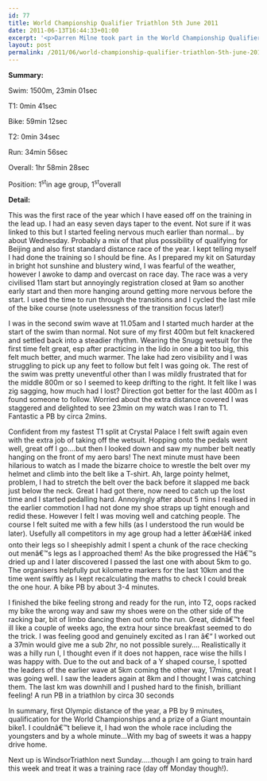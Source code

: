 ```yaml
---
id: 77
title: World Championship Qualifier Triathlon 5th June 2011
date: 2011-06-13T16:44:33+01:00
excerpt: '<p>Darren Milne took part in the World Championship Qualifier at Ellesmere Shropshire. Click on the link to find out how he got on...</p>'
layout: post
permalink: /2011/06/world-championship-qualifier-triathlon-5th-june-2011/
---
```

**Summary:**

Swim: 1500m, 23min 01sec

T1: 0min 41sec

Bike: 59min 12sec

T2: 0min 34sec

Run: 34min 56sec

Overall: 1hr 58min 28sec

Position: 1<sup>st</sup>in age group, 1<sup>st</sup>overall

**Detail:**

This was the first race of the year which I have eased off on the training in the lead up. I had an easy seven days taper to the event. Not sure if it was linked to this but I started feeling nervous much earlier than normal&#8230; by about Wednesday. Probably a mix of that plus possibility of qualifying for Beijing and also first standard distance race of the year. I kept telling myself I had done the training so I should be fine. As I prepared my kit on Saturday in bright hot sunshine and blustery wind, I was fearful of the weather, however I awoke to damp and overcast on race day. The race was a very civilised 11am start but annoyingly registration closed at 9am so another early start and then more hanging around getting more nervous before the start. I used the time to run through the transitions and I cycled the last mile of the bike course (note uselessness of the transition focus later!)

I was in the second swim wave at 11.05am and I started much harder at the start of the swim than normal. Not sure of my first 400m but felt knackered and settled back into a steadier rhythm. Wearing the Snugg wetsuit for the first time felt great, esp after practicing in the lido in one a bit too big, this felt much better, and much warmer. The lake had zero visibility and I was struggling to pick up any feet to follow but felt I was going ok. The rest of the swim was pretty uneventful other than I was mildly frustrated that for the middle 800m or so I seemed to keep drifting to the right. It felt like I was zig sagging, how much had I lost? Direction got better for the last 400m as I found someone to follow. Worried about the extra distance covered I was staggered and delighted to see 23min on my watch was I ran to T1. Fantastic a PB by circa 2mins.

Confident from my fastest T1 split at Crystal Palace I felt swift again even with the extra job of taking off the wetsuit. Hopping onto the pedals went well, great off I go&#8230;.but then I looked down and saw my number belt neatly hanging on the front of my aero bars! The next minute must have been hilarious to watch as I made the bizarre choice to wrestle the belt over my helmet and climb into the belt like a T-shirt. Ah, large pointy helmet, problem, I had to stretch the belt over the back before it slapped me back just below the neck. Great I had got there, now need to catch up the lost time and I started pedalling hard. Annoyingly after about 5 mins I realised in the earlier commotion I had not done my shoe straps up tight enough and redid these. However I felt I was moving well and catching people. The course I felt suited me with a few hills (as I understood the run would be later). Usefully all competitors in my age group had a letter â€œHâ€ inked onto their legs so I sheepishly admit I spent a chunk of the race checking out menâ€™s legs as I approached them! As the bike progressed the Hâ€™s dried up and I later discovered I passed the last one with about 5km to go. The organisers helpfully put kilometre markers for the last 10km and the time went swiftly as I kept recalculating the maths to check I could break the one hour. A bike PB by about 3-4 minutes.

I finished the bike feeling strong and ready for the run, into T2, oops racked my bike the wrong way and saw my shoes were on the other side of the racking bar, bit of limbo dancing then out onto the run. Great, didnâ€™t feel ill like a couple of weeks ago, the extra hour since breakfast seemed to do the trick. I was feeling good and genuinely excited as I ran â€“ I worked out a 37min would give me a sub 2hr, no not possible surely&#8230;. Realistically it was a hilly run I, I thought even if it does not happen, race wise the hills I was happy with. Due to the out and back of a Y shaped course, I spotted the leaders of the earlier wave at 5km coming the other way, 17mins, great I was going well. I saw the leaders again at 8km and I thought I was catching them. The last km was downhill and I pushed hard to the finish, brilliant feeling! A run PB in a triathlon by circa 30 seconds

In summary, first Olympic distance of the year, a PB by 9 minutes, qualification for the World Championships and a prize of a Giant mountain bike1. I couldnâ€™t believe it, I had won the whole race including the youngsters and by a whole minute&#8230;With my bag of sweets it was a happy drive home. 

Next up is WindsorTriathlon next Sunday&#8230;..though I am going to train hard this week and treat it was a training race (day off Monday though!).